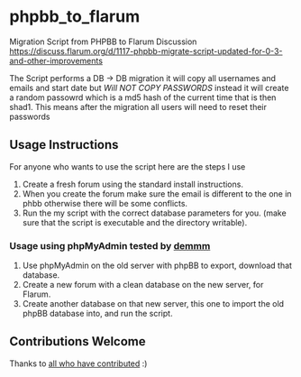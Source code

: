 # phpbb_to_flarum
Migration Script from PHPBB to Flarum 
Discussion https://discuss.flarum.org/d/1117-phpbb-migrate-script-updated-for-0-3-and-other-improvements

The Script performs a DB -> DB migration it will copy all usernames and emails and start date but *Will NOT COPY PASSWORDS* instead it will create a random passowrd which is a md5 hash of the current time that is then shad1. This means after the migration all users will need to reset their passwords



## Usage Instructions 
For anyone who wants to use the script here are the steps I use

1. Create a fresh forum using the standard install instructions.
2. When you create the forum make sure the email is different to the one in phbb otherwise there will be some conflicts.
3. Run the my script with the correct database parameters for you. (make sure that the script is executable and the directory writable).

### Usage using phpMyAdmin tested by [demmm](https://github.com/demmm)
1. Use phpMyAdmin on the old server with phpBB to export, download that database.
2. Create a new forum with a clean database on the new server, for Flarum.
3. Create another database on that new server, this one to import the old phpBB database into, and run the script.



## Contributions Welcome 
Thanks to [all who have contributed](https://github.com/realodix/phpbb_to_flarum/graphs/contributors) :)

